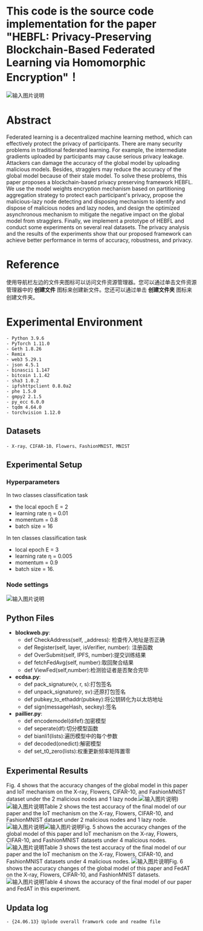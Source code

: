﻿# This code is the source code implementation for the paper "HEBFL: Privacy-Preserving Blockchain-Based Federated Learning via Homomorphic Encryption"！
![输入图片说明](https://github.com/csmaxuebin/HEBFL/blob/main/picture/10.png)    
# Abstract
Federated learning is a decentralized machine learning method, which can effectively protect the privacy of participants. There are many security problems in traditional federated learning. For example, the intermediate gradients uploaded by participants may cause serious privacy leakage. Attackers can damage the accuracy of the global model by uploading malicious models. Besides, stragglers may reduce the accuracy of the global model because of their stale model. To solve these problems, this paper proposes a blockchain-based privacy preserving framework HEBFL. We use the model weights encryption mechanism based on partitioning aggregation strategy to protect each participant's privacy, propose the malicious-lazy node detecting and disposing mechanism to identify and dispose of malicious nodes and lazy nodes, and design the optimized asynchronous mechanism to mitigate the negative impact on the global model from stragglers. Finally, we implement a prototype of HEBFL and conduct some experiments on several real datasets. The privacy analysis and the results of the experiments show that our proposed framework can achieve better performance in terms of accuracy, robustness, and privacy.

# Reference

使用导航栏左边的文件夹图标可以访问文件资源管理器。您可以通过单击文件资源管理器中的 **创建文件** 图标来创建新文件。您还可以通过单击 **创建文件夹** 图标来创建文件夹。

# Experimental Environment

```
- Python 3.9.6 
- PyTorch 1.11.0
- Geth 1.8.26
- Remix
- web3 5.29.1
- json 4.5.1
- binascii 1.147
- bitcoin 1.1.42
- sha3 1.0.2
- ipfshttpclient 0.8.0a2
- phe 1.5.0
- gmpy2 2.1.5
- py_ecc 6.0.0
- tqdm 4.64.0
- torchvision 1.12.0
```

## Datasets

```
- X-ray、CIFAR-10、Flowers、FashionMNIST、MNIST
```

## Experimental Setup

### Hyperparameters
In two classes classification task
 - the local epoch E = 2
 - learning rate η = 0.01
 - momentum = 0.8
 - batch size = 16
 
In ten classes classification task
 - local epoch E = 3
 - learning rate η = 0.005
 - momentum = 0.9
 - batch size = 16.
 ### Node settings
 ![输入图片说明](https://github.com/csmaxuebin/HEBFL/blob/main/picture/9.png)
## Python Files
-   **blockweb.py**: 
    - def CheckAddress(self, _address): 检查传入地址是否正确
    -   def Register(self, layer, isVerifier, number): 注册函数
    - def OverSubmit(self, IPFS, number):提交训练结果
    - def fetchFedAvg(self, number):取回聚合结果
    - def ViewFed(self,number):检测验证者是否聚合完毕
-   **ecdsa.py**: 
    -    def pack_signature(v, r, s):打包签名
    - def unpack_signature(r, sv):还原打包签名
    - def pubkey_to_ethaddr(pubkey):将公钥转化为以太坊地址
    - def sign(messageHash, seckey):签名
-   **paillier.py**: 
    -    def encodemodel(difef):加密模型
    - def seperate(df):切分模型函数
    - def bianli1(lists):遍历模型中的每个参数
    - def decoded(onedict):解密模型
    - def set_t0_zero(lists):权重更新频率矩阵置零
## Experimental Results
Fig. 4 shows that the accuracy changes of the global model in this paper and IoT mechanism on the X-ray, Flowers, CIFAR-10, and FashionMNIST dataset under the 2 malicious nodes and 1 lazy node.![输入图片说明](https://github.com/csmaxuebin/HEBFL/blob/main/picture/1.png))
![输入图片说明](https://github.com/csmaxuebin/HEBFL/blob/main/picture/2.png)Table 2 shows the test accuracy of the final model of our paper and the IoT mechanism on the X-ray, Flowers, CIFAR-10, and FashionMNIST dataset under 2 malicious nodes and 1 lazy node. 
![输入图片说明](https://github.com/csmaxuebin/HEBFL/blob/main/picture/3.png)![输入图片说明](/imgs/2024-06-16/vTHAM3tbpKDuDteO.png)Fig. 5 shows the accuracy changes of the global model of this paper and IoT mechanism on the X-ray, Flowers, CIFAR-10, and FashionMNIST datasets under 4 malicious nodes. 
![输入图片说明](/imgs/2024-06-16/PtAD1p3uME2k2vug.png)Table 3 shows the test accuracy of the final model of our paper and the IoT mechanism on the X-ray, Flowers, CIFAR-10, and FashionMNIST datasets under 4 malicious nodes.
![输入图片说明](/imgs/2024-06-16/PXOHCCV6NibrZ238.png)Fig. 6 shows the accuracy changes of the global model of this paper and FedAT on the X-ray, Flowers, CIFAR-10, and FashionMNIST datasets.
![输入图片说明](/imgs/2024-06-16/UT2FvEom0l9ZbSrR.png)Table 4 shows the accuracy of the final model of our paper and FedAT in this experiment. 

## Updata log

```
- {24.06.13} Uplode overall framwork code and readme file
```

